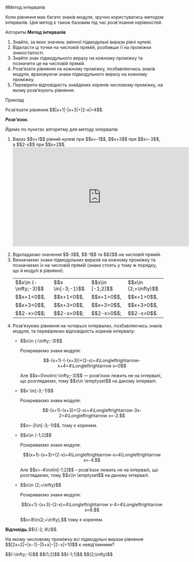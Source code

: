 #Метод інтервалів

<p>Коли рівняння має багато знаків модуля, зручно користуватись методом інтервалів. Цей метод є також базовим під час розв'язання нерівностей.</p>

<div class="space">
<div class="alg-wrap">
<span class="alg">Алгоритм</span> <b>Метод інтервалів</b>
<div class="alg-text">

<ol>
<li>Знайти, за яких значень змінної підмодульні вирази рівні нулеві.</li>
<li>Відкласти ці точки на числовій прямій, розбивши її на проміжки знакосталості.</li>
<li>Знайти знак підмодульного виразу на кожному проміжку та позначити це на числовій прямій.</li>
<li>Розв’язати рівняння на кожному проміжку, позбавляючись знаків модуля, враховуючи знаки підмодульного виразу на кожному проміжку.</li>
<li>Перевірити відповідність знайдених коренів числовому проміжку, на якому розв’язують рівняння.</li>
</ol>
</div>
</div>
</div>

<div class="space">
<div class="task-wrap">
<span class="task">Приклад</span>
<div class="task-text">
<p>Розв’язати рівняння $$|x+1|-|x+3|+|2-x|=4$$.</p>
<p><b><i>Розв'язок.</i></b></p>
<p>Йдемо по пунктах алгоритму для методу інтервалів:</p>
<ol>
<li>Вираз $$x+1$$ рівний нулеві при $$x=-1$$, $$x+3$$ при $$x=-3$$, а $$2-x$$ при $$x=2$$.</li>
<div class="fluidMedia">
<iframe align="center" width="560" height="315" src="https://www.youtube.com/embed/ufMgLGCE2I4" frameborder="0" allowfullscreen></iframe>
</div>
<div class="popup">
</div>
<br>
<li>Відкладаємо значення $$-3$$, $$-1$$ та $$2$$ на числовій прямій.</li>
<li>Визначаємо знаки підмодульних виразів на кожному проміжку та позначаємо їх на числовій прямій (знаки стоять у тому ж порядку, що й модулі в рівнянні).</li>
<table border="0">
<tr>
<td>$$x\in (-\infty;-3)$$</td>
<td>$$x \in[-3;-1)$$</td>
<td>$$x\in [-1;2]$$</td>
<td>$$x\in (2;+\infty)$$</td>
</tr>
<tr>
<td>$$x+1<0$$,</td>
<td>$$x+1<0$$,</td>
<td>$$x+1>0$$,</td>
<td>$$x+1>0$$,</td>
</tr>
<tr>
<td>$$x+3<0$$,</td>
<td>$$x+3>0$$,</td>
<td>$$x+3>0$$,</td>
<td>$$x+3>0$$,</td>
</tr>
<tr>
<td>$$2-x>0$$;</td>
<td>$$2-x>0$$;</td>
<td>$$2-x>0$$;</td>
<td>$$2-x<0$$.</td>
</tr>
</table>
<li><p>Розв’язуємо рівняння на чотирьох інтервалах, позбавляючись знаків модуля, та перевіряємо відповідність коренів інтервалу:</p>
<ul>
<li><p>$$x\in (-\infty;-3)$$</p>
<p>Розкриваємо знаки модуля:</p>
<p align="center">$$-(x+1)-(-(x+3))+(2-x)=4\Longleftrightarrow-x+4=4\Longleftrightarrow x=0$$</p>
<p>Але $$x=0\notin(-\infty;-3)$$ — розв’язок лежить не на інтервалі, що розглядаємо, тому $$x\in \emptyset$$ на даному інтервалі.</p></li>
<li><p>$$x \in[-3;-1)$$</p>
<p>Розкриваємо знаки модуля:</p>
<p align="center">$$-(x+1)-(x+3)+(2-x)=4\Longleftrightarrow-3x-2=4\Longleftrightarrow x=-2.$$</p>
<p>$$x=-2\in[-3;-1)$$, тому є коренем.</p></li>
<li><p>$$x\in [-1;2]$$</p>
<p>Розкриваємо знаки модуля:</p>
<p align="center">$$(x+1)-(x+3)+(2-x)=4\Longleftrightarrow-x=4\Longleftrightarrow x=-4.$$</p>
<p>Але $$x=-4\notin[-1;2]$$ – розв’язок лежить не на інтервалі, що розглядаємо, тому $$x\in \emptyset$$ на даному інтервалі.</p></li>
<li><p>$$x\in (2;+\infty)$$</p>
<p>Розкриваємо знаки модуля:</p>
<p align="center">$$(x+1)-(x+3)-(2-x)=4\Longleftrightarrow x-4=4\Longleftrightarrow x=8.$$</p>
<p>$$x=8\in(2;+\infty),$$ тому є коренем.</p></li>
</ul></li>
</ol>
<p><b>Відповідь.</b>$$\{-2; 8\}$$.</p>
</div>
</div>
</div>

<quiz correctLabel="correct" incorrectLabel="incorrect" checkLabel="check">
    <question text="">
        <p>На якому числовому проміжку всі підмодульні вирази рівняння $$|2x+2|+|x−1|−|5+x|−|2−x|=10$$ є невід'ємними?</p>
        <answer>$$(-\infty;-5)$$</answer>
        <answer correct>$$(1;2]$$</answer>
        <answer>$$(-1;1]$$</answer>
        <answer>$$(2;\infty)$$</answer>
        </question>
</quiz>